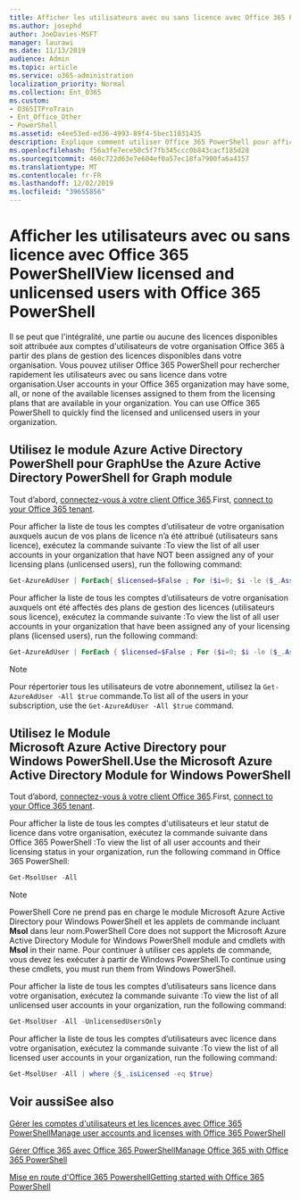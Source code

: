 ```yaml
---
title: Afficher les utilisateurs avec ou sans licence avec Office 365 PowerShell
ms.author: josephd
author: JoeDavies-MSFT
manager: laurawi
ms.date: 11/13/2019
audience: Admin
ms.topic: article
ms.service: o365-administration
localization_priority: Normal
ms.collection: Ent_O365
ms.custom:
- O365ITProTrain
- Ent_Office_Other
- PowerShell
ms.assetid: e4ee53ed-ed36-4993-89f4-5bec11031435
description: Explique comment utiliser Office 365 PowerShell pour afficher des comptes d'utilisateurs sous licence ou non.
ms.openlocfilehash: f56a3fe7ece50c5f7fb345ccc0b843cacf185d28
ms.sourcegitcommit: 460c722d63e7e604ef0a57ec18fa7900fa6a4157
ms.translationtype: MT
ms.contentlocale: fr-FR
ms.lasthandoff: 12/02/2019
ms.locfileid: "39655856"
---
```

# <a name="view-licensed-and-unlicensed-users-with-office-365-powershell"></a><span data-ttu-id="802b4-103">Afficher les utilisateurs avec ou sans licence avec Office 365 PowerShell</span><span class="sxs-lookup"><span data-stu-id="802b4-103">View licensed and unlicensed users with Office 365 PowerShell</span></span>

<span data-ttu-id="802b4-p101">Il se peut que l'intégralité, une partie ou aucune des licences disponibles soit attribuée aux comptes d'utilisateurs de votre organisation Office 365 à partir des plans de gestion des licences disponibles dans votre organisation. Vous pouvez utiliser Office 365 PowerShell pour rechercher rapidement les utilisateurs avec ou sans licence dans votre organisation.</span><span class="sxs-lookup"><span data-stu-id="802b4-p101">User accounts in your Office 365 organization may have some, all, or none of the available licenses assigned to them from the licensing plans that are available in your organization. You can use Office 365 PowerShell to quickly find the licensed and unlicensed users in your organization.</span></span>

## <a name="use-the-azure-active-directory-powershell-for-graph-module"></a><span data-ttu-id="802b4-106">Utilisez le module Azure Active Directory PowerShell pour Graph</span><span class="sxs-lookup"><span data-stu-id="802b4-106">Use the Azure Active Directory PowerShell for Graph module</span></span>

<span data-ttu-id="802b4-107">Tout d’abord, [connectez-vous à votre client Office 365](connect-to-office-365-powershell.md#connect-with-the-azure-active-directory-powershell-for-graph-module).</span><span class="sxs-lookup"><span data-stu-id="802b4-107">First, [connect to your Office 365 tenant](connect-to-office-365-powershell.md#connect-with-the-azure-active-directory-powershell-for-graph-module).</span></span>
 
<span data-ttu-id="802b4-108">Pour afficher la liste de tous les comptes d’utilisateur de votre organisation auxquels aucun de vos plans de licence n’a été attribué (utilisateurs sans licence), exécutez la commande suivante :</span><span class="sxs-lookup"><span data-stu-id="802b4-108">To view the list of all user accounts in your organization that have NOT been assigned any of your licensing plans (unlicensed users), run the following command:</span></span>
  
```powershell
Get-AzureAdUser | ForEach{ $licensed=$False ; For ($i=0; $i -le ($_.AssignedLicenses | Measure).Count ; $i++) { If( [string]::IsNullOrEmpty(  $_.AssignedLicenses[$i].disabledplans ) -ne $True) { $licensed=$true } } ; If( $licensed -eq $false) { Write-Host $_.UserPrincipalName} }
```

<span data-ttu-id="802b4-109">Pour afficher la liste de tous les comptes d’utilisateurs de votre organisation auxquels ont été affectés des plans de gestion des licences (utilisateurs sous licence), exécutez la commande suivante :</span><span class="sxs-lookup"><span data-stu-id="802b4-109">To view the list of all user accounts in your organization that have been assigned any of your licensing plans (licensed users), run the following command:</span></span>
  
```powershell
Get-AzureAdUser | ForEach { $licensed=$False ; For ($i=0; $i -le ($_.AssignedLicenses | Measure).Count ; $i++) { If( [string]::IsNullOrEmpty(  $_.AssignedLicenses[$i].disabledplans ) -ne $True) { $licensed=$true } } ; If( $licensed -eq $true) { Write-Host $_.UserPrincipalName} }
```
>[!Note]
><span data-ttu-id="802b4-110">Pour répertorier tous les utilisateurs de votre abonnement, utilisez la `Get-AzureAdUser -All $true` commande.</span><span class="sxs-lookup"><span data-stu-id="802b4-110">To list all of the users in your subscription, use the `Get-AzureAdUser -All $true` command.</span></span>
>

## <a name="use-the-microsoft-azure-active-directory-module-for-windows-powershell"></a><span data-ttu-id="802b4-111">Utilisez le Module Microsoft Azure Active Directory pour Windows PowerShell.</span><span class="sxs-lookup"><span data-stu-id="802b4-111">Use the Microsoft Azure Active Directory Module for Windows PowerShell</span></span>

<span data-ttu-id="802b4-112">Tout d’abord, [connectez-vous à votre client Office 365](connect-to-office-365-powershell.md#connect-with-the-microsoft-azure-active-directory-module-for-windows-powershell).</span><span class="sxs-lookup"><span data-stu-id="802b4-112">First, [connect to your Office 365 tenant](connect-to-office-365-powershell.md#connect-with-the-microsoft-azure-active-directory-module-for-windows-powershell).</span></span>

<span data-ttu-id="802b4-113">Pour afficher la liste de tous les comptes d'utilisateurs et leur statut de licence dans votre organisation, exécutez la commande suivante dans Office 365 PowerShell :</span><span class="sxs-lookup"><span data-stu-id="802b4-113">To view the list of all user accounts and their licensing status in your organization, run the following command in Office 365 PowerShell:</span></span>
  
```powershell
Get-MsolUser -All
```

>[!Note]
><span data-ttu-id="802b4-114">PowerShell Core ne prend pas en charge le module Microsoft Azure Active Directory pour Windows PowerShell et les applets de commande incluant **Msol** dans leur nom.</span><span class="sxs-lookup"><span data-stu-id="802b4-114">PowerShell Core does not support the Microsoft Azure Active Directory Module for Windows PowerShell module and cmdlets with **Msol** in their name.</span></span> <span data-ttu-id="802b4-115">Pour continuer à utiliser ces applets de commande, vous devez les exécuter à partir de Windows PowerShell.</span><span class="sxs-lookup"><span data-stu-id="802b4-115">To continue using these cmdlets, you must run them from Windows PowerShell.</span></span>
>

<span data-ttu-id="802b4-116">Pour afficher la liste de tous les comptes d’utilisateurs sans licence dans votre organisation, exécutez la commande suivante :</span><span class="sxs-lookup"><span data-stu-id="802b4-116">To view the list of all unlicensed user accounts in your organization, run the following command:</span></span>
  
```powershell
Get-MsolUser -All -UnlicensedUsersOnly
```

<span data-ttu-id="802b4-117">Pour afficher la liste de tous les comptes d’utilisateurs avec licence dans votre organisation, exécutez la commande suivante :</span><span class="sxs-lookup"><span data-stu-id="802b4-117">To view the list of all licensed user accounts in your organization, run the following command:</span></span>
  
```powershell
Get-MsolUser -All | where {$_.isLicensed -eq $true}
```

## <a name="see-also"></a><span data-ttu-id="802b4-118">Voir aussi</span><span class="sxs-lookup"><span data-stu-id="802b4-118">See also</span></span>

[<span data-ttu-id="802b4-119">Gérer les comptes d'utilisateurs et les licences avec Office 365 PowerShell</span><span class="sxs-lookup"><span data-stu-id="802b4-119">Manage user accounts and licenses with Office 365 PowerShell</span></span>](manage-user-accounts-and-licenses-with-office-365-powershell.md)
  
[<span data-ttu-id="802b4-120">Gérer Office 365 avec Office 365 PowerShell</span><span class="sxs-lookup"><span data-stu-id="802b4-120">Manage Office 365 with Office 365 PowerShell</span></span>](manage-office-365-with-office-365-powershell.md)
  
[<span data-ttu-id="802b4-121">Mise en route d'Office 365 Powershell</span><span class="sxs-lookup"><span data-stu-id="802b4-121">Getting started with Office 365 PowerShell</span></span>](getting-started-with-office-365-powershell.md)
